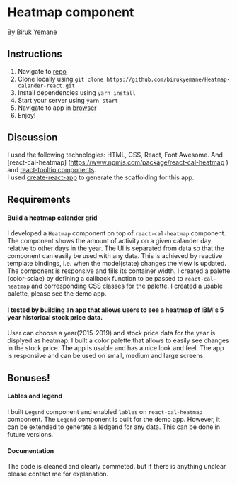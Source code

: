# Heatmap component

By [Biruk Yemane](https://github.com/birukyemane)

## Instructions

1. Navigate to [repo](https://github.com/birukyemane/Heatmap-calander-react)
2. Clone locally using
 `git clone https://github.com/birukyemane/Heatmap-calander-react.git`
3. Install dependencies using `yarn install`
4. Start your server using `yarn start`
5. Navigate to app in [browser](http://localhost:3000)
6. Enjoy!

## Discussion

I used the following technologies: HTML, CSS, React, Font Awesome. And [react-cal-heatmap] (https://www.npmjs.com/package/react-cal-heatmap ) and [react-tooltip components](https://www.npmjs.com/package/react-tooltip).  
I used [create-react-app](https://goo.gl/26jfy4) to generate the scaffolding for this app.

## Requirements

#### Build a heatmap calander grid

I developed a `Heatmap` component on top of `react-cal-heatmap` component. The component shows the amount of activity on a given calander day relative to other days in the year. The UI is separated from data so that the component can easily be used with any data. This is achieved by  reactive template bindings, i.e. when the model(state) changes the view is updated. The component is responsive and fills its container width. I created a palette (color-sclae) by defining a callback function to be passed to `react-cal-heatmap` and corresponding CSS classes for the palette. I created a usable palette, please see the demo app.  

#### I tested by building an app that allows users to see a heatmap of IBM's 5 year historical stock price data. 

 User can choose a year(2015-2019) and stock price data for the year is displyed as heatmap. I built a color palette that allows to easily see changes in the stock price. The app is usable and has a nice look and feel. The app is responsive and can be used on small, medium and large screens.   

## Bonuses!

#### Lables and legend 

I built `Legend` component and enabled `lables` on `react-cal-heatmap` component. The `Legend` component is built for the demo app. However, it can be extended to generate a ledgend for any data. This can be done in future versions.  

#### Documentation

The code is cleaned and clearly commeted. but if there is anything unclear please contact me for explanation.
